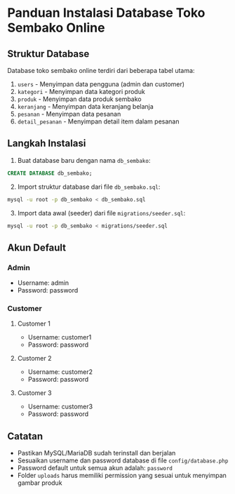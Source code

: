 # Panduan Instalasi Database Toko Sembako Online

## Struktur Database

Database toko sembako online terdiri dari beberapa tabel utama:

1. `users` - Menyimpan data pengguna (admin dan customer)
2. `kategori` - Menyimpan data kategori produk
3. `produk` - Menyimpan data produk sembako
4. `keranjang` - Menyimpan data keranjang belanja
5. `pesanan` - Menyimpan data pesanan
6. `detail_pesanan` - Menyimpan detail item dalam pesanan

## Langkah Instalasi

1. Buat database baru dengan nama `db_sembako`:

```sql
CREATE DATABASE db_sembako;
```

2. Import struktur database dari file `db_sembako.sql`:

```bash
mysql -u root -p db_sembako < db_sembako.sql
```

3. Import data awal (seeder) dari file `migrations/seeder.sql`:

```bash
mysql -u root -p db_sembako < migrations/seeder.sql
```

## Akun Default

### Admin

- Username: admin
- Password: password

### Customer

1. Customer 1

   - Username: customer1
   - Password: password

2. Customer 2

   - Username: customer2
   - Password: password

3. Customer 3
   - Username: customer3
   - Password: password

## Catatan

- Pastikan MySQL/MariaDB sudah terinstall dan berjalan
- Sesuaikan username dan password database di file `config/database.php`
- Password default untuk semua akun adalah: `password`
- Folder `uploads` harus memiliki permission yang sesuai untuk menyimpan gambar produk
